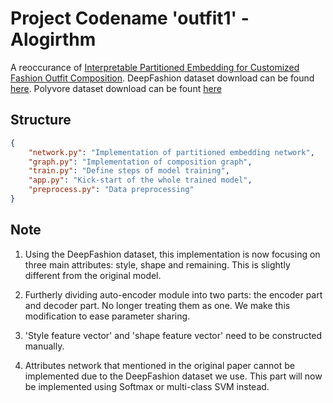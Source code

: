 # Project Codename 'outfit1' - Alogirthm
A reoccurance of [Interpretable Partitioned Embedding for Customized Fashion Outfit Composition](https://arxiv.org/abs/1806.04845). DeepFashion dataset download can be found [here](http://mmlab.ie.cuhk.edu.hk/projects/DeepFashion/AttributePrediction.html). Polyvore dataset download can be fount [here](https://github.com/xthan/polyvore-dataset)

## Structure
```json
{
    "network.py": "Implementation of partitioned embedding network",
    "graph.py": "Implementation of composition graph",
    "train.py": "Define steps of model training",
    "app.py": "Kick-start of the whole trained model",
    "preprocess.py": "Data preprocessing"
}
```

## Note
1. Using the DeepFashion dataset, this implementation is now focusing on three main attributes: style, shape and remaining. This is slightly different from the original model.

2. Furtherly dividing auto-encoder module into two parts: the encoder part and decoder part. No longer treating them as one. We make this modification to ease parameter sharing.

3. 'Style feature vector' and 'shape feature vector' need to be constructed manually.

4. Attributes network that mentioned in the original paper cannot be implemented due to the DeepFashion dataset we use. This part will now be implemented using Softmax or multi-class SVM instead.
